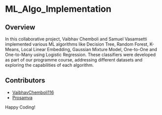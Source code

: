 # ML_Algo_Implementation

## Overview

In this collaborative project, Vaibhav Chemboli and Samuel Vasamsetti implemented various ML algorithms like Decision Tree, Random Forest, K-Means, Local Linear Embedding, Gaussian Mixture Model, One-to-One and One-to-Many using Logistic Regression. These classifiers were developed as part of our programme course, addressing different datasets and exploring the capabilities of each algorithm.

## Contributors

- [VaibhavChemboli116](https://github.com/VaibhavChemboli116)
- [Prosamva](https://github.com/Prosamva)

Happy Coding!
